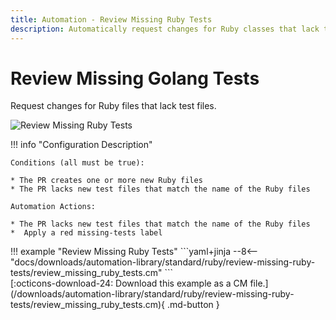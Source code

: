 ```yaml
---
title: Automation - Review Missing Ruby Tests
description: Automatically request changes for Ruby classes that lack test files in a PR.
---
```

# Review Missing Golang Tests

<!-- --8<-- [start:example]-->

Request changes for Ruby files that lack test files.

![Review Missing Ruby Tests](/automations/standard/review-missing-ruby-tests/review-missing-ruby-tests.png)

!!! info "Configuration Description"

    Conditions (all must be true):
    
    * The PR creates one or more new Ruby files
    * The PR lacks new test files that match the name of the Ruby files
    
    Automation Actions:
    
    * The PR lacks new test files that match the name of the Ruby files
    *  Apply a red missing-tests label

<div class="automationExample" markdown="1">
!!! example "Review Missing Ruby Tests"
    ```yaml+jinja
    --8<-- "docs/downloads/automation-library/standard/ruby/review-missing-ruby-tests/review_missing_ruby_tests.cm"
    ```
    <div class="result" markdown>
      <span>
      [:octicons-download-24: Download this example as a CM file.](/downloads/automation-library/standard/ruby/review-missing-ruby-tests/review_missing_ruby_tests.cm){ .md-button }
      </span>
    </div>
<!-- --8<-- [end:example]-->